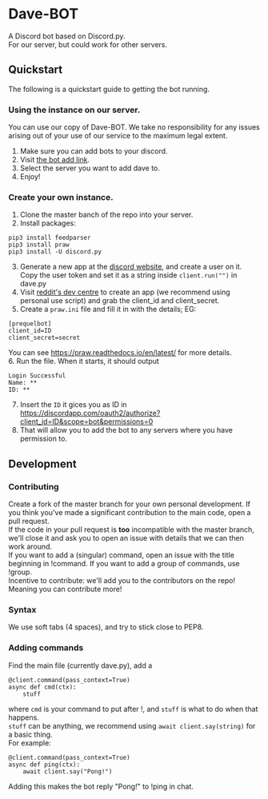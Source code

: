 # Dave-BOT
A Discord bot based on Discord.py.  
For our server, but could work for other servers.  
## Quickstart  
The following is a quickstart guide to getting the bot running.  
### Using the instance on our server.  
You can use our copy of Dave-BOT. We take no responsibility for any issues arising out of your use of our service to the maximum legal extent.  
1. Make sure you can add bots to your discord.
2. Visit [the bot add link](https://discordapp.com/oauth2/authorize?client_id=321704542406443009&scope=bot&permissions=0).  
3. Select the server you want to add dave to.  
4. Enjoy!  

### Create your own instance.
1. Clone the master banch of the repo into your server.  
2. Install packages:  
```
pip3 install feedparser
pip3 install praw
pip3 install -U discord.py
```
3. Generate a new app at the [discord website](https://discordapp.com/developers/applications/me), and create a user on it. Copy the  user token and set it as a string inside ```client.run("")``` in dave.py  
4. Visit [reddit's dev centre](https://reddit.com/prefs/apps/) to create an app (we recommend using personal use script) and grab the client_id and client_secret.  
5. Create a ```praw.ini``` file and fill it in with the details; EG:
```
[prequelbot]
client_id=ID
client_secret=secret
```
You can see https://praw.readthedocs.io/en/latest/ for more details.  
6. Run the file. When it starts, it should output
```
Login Successful
Name: **
ID: **
```  
7. Insert the ```ID``` it gices you as ID in https://discordapp.com/oauth2/authorize?client_id=ID&scope=bot&permissions=0  
8. That will allow you to add the bot to any servers where you have permission to.

## Development  
### Contributing  
Create a fork of the master branch for your own personal development. If you think you've made a significant contribution to the main code, open a pull request.  
If the code in your pull request is **too** incompatible with the master branch, we'll close it and ask you to open an issue with details that we can then work around.  
If you want to add a (singular) command, open an issue with the title beginning in !command. If you want to add a group of commands, use !group.  
Incentive to contribute: we'll add you to the contributors on the repo! Meaning you can contribute more!  
### Syntax  
We use soft tabs (4 spaces), and try to stick close to PEP8.  
### Adding commands  
Find the main file (currently dave.py), add a  
```
@client.command(pass_context=True)
async def cmd(ctx):
    stuff
```   
where ```cmd``` is your command to put after !, and ```stuff``` is what to do when that happens.   
```stuff``` can be anything, we recommend using ```await client.say(string)``` for a basic thing.  
For example:  
```
@client.command(pass_context=True)
async def ping(ctx):
    await client.say("Pong!")
```  
Adding this makes the bot reply "Pong!" to !ping in chat.  
